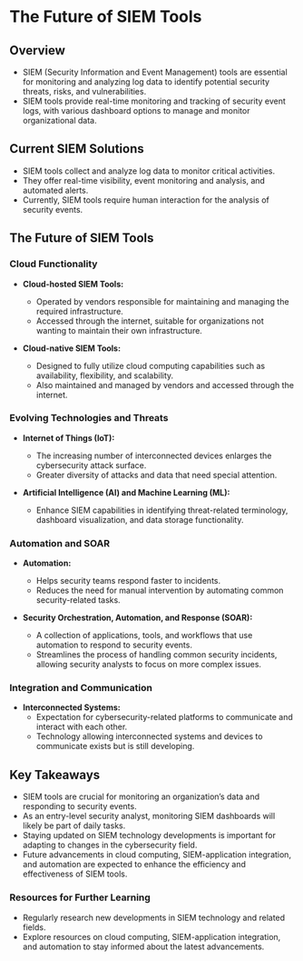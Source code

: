# The Future of SIEM Tools

## Overview
- SIEM (Security Information and Event Management) tools are essential for monitoring and analyzing log data to identify potential security threats, risks, and vulnerabilities.
- SIEM tools provide real-time monitoring and tracking of security event logs, with various dashboard options to manage and monitor organizational data.

## Current SIEM Solutions
- SIEM tools collect and analyze log data to monitor critical activities.
- They offer real-time visibility, event monitoring and analysis, and automated alerts.
- Currently, SIEM tools require human interaction for the analysis of security events.

## The Future of SIEM Tools

### Cloud Functionality
- **Cloud-hosted SIEM Tools:**
  - Operated by vendors responsible for maintaining and managing the required infrastructure.
  - Accessed through the internet, suitable for organizations not wanting to maintain their own infrastructure.

- **Cloud-native SIEM Tools:**
  - Designed to fully utilize cloud computing capabilities such as availability, flexibility, and scalability.
  - Also maintained and managed by vendors and accessed through the internet.

### Evolving Technologies and Threats
- **Internet of Things (IoT):**
  - The increasing number of interconnected devices enlarges the cybersecurity attack surface.
  - Greater diversity of attacks and data that need special attention.

- **Artificial Intelligence (AI) and Machine Learning (ML):**
  - Enhance SIEM capabilities in identifying threat-related terminology, dashboard visualization, and data storage functionality.

### Automation and SOAR
- **Automation:**
  - Helps security teams respond faster to incidents.
  - Reduces the need for manual intervention by automating common security-related tasks.

- **Security Orchestration, Automation, and Response (SOAR):**
  - A collection of applications, tools, and workflows that use automation to respond to security events.
  - Streamlines the process of handling common security incidents, allowing security analysts to focus on more complex issues.

### Integration and Communication
- **Interconnected Systems:**
  - Expectation for cybersecurity-related platforms to communicate and interact with each other.
  - Technology allowing interconnected systems and devices to communicate exists but is still developing.

## Key Takeaways
- SIEM tools are crucial for monitoring an organization’s data and responding to security events.
- As an entry-level security analyst, monitoring SIEM dashboards will likely be part of daily tasks.
- Staying updated on SIEM technology developments is important for adapting to changes in the cybersecurity field.
- Future advancements in cloud computing, SIEM-application integration, and automation are expected to enhance the efficiency and effectiveness of SIEM tools.

### Resources for Further Learning
- Regularly research new developments in SIEM technology and related fields.
- Explore resources on cloud computing, SIEM-application integration, and automation to stay informed about the latest advancements.